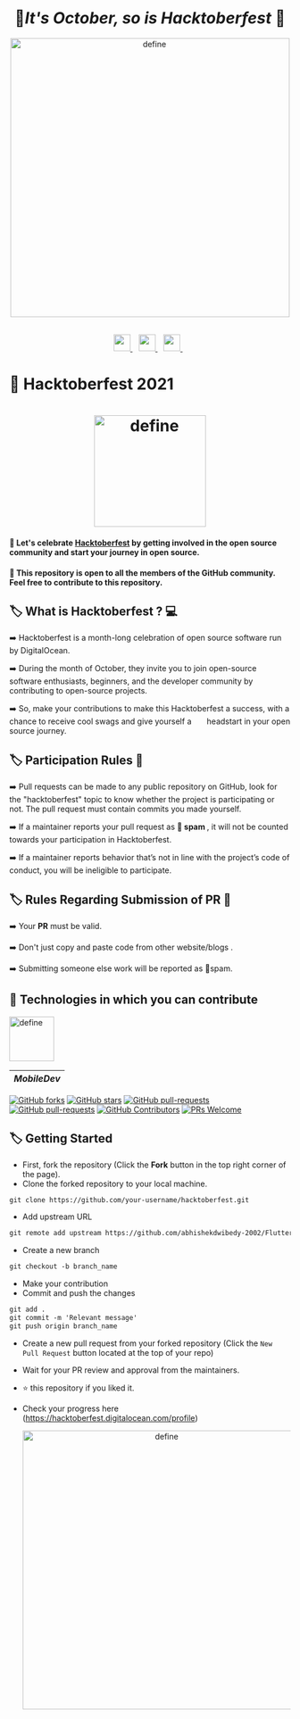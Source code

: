 
<h1 align="center">	&#127875;<b><i>It's October, so is Hacktoberfest</i></b>	&#127875; </h1>

  <p align="center">
  <a><img src="https://qph.fs.quoracdn.net/main-qimg-82b7314fe96c4a2d8f3088207a4afd8d" alt="define" width="500"></a>
  <br>
  <br>
  
<p align="center">    
  <a href="https://www.linkedin.com/in/abhishekdwibedy/">
    <img width="30px" src="https://www.vectorlogo.zone/logos/linkedin/linkedin-icon.svg" />
  </a>&ensp;
  
  <a href="https://www.instagram.com/abhishek_dwibedy/">
    <img width="30px" src="https://www.vectorlogo.zone/logos/instagram/instagram-icon.svg" />
   </a>&ensp;
 
   <a href="mailto:dwibedyabhishek1@gmail.com">
    <img width="30px" src="https://seeklogo.com/images/G/gmail-new-2020-logo-32DBE11BB4-seeklogo.com.png" />
   </a>&ensp;
</p>

# :gift: Hacktoberfest 2021

<h1 align="center">
  <a><img src="https://hacktoberfest.digitalocean.com/_nuxt/img/logo-hacktoberfest-full2.aa1e9d9.svg" alt="define" width="200"></a>
</h1>

#### :dart: Let's celebrate [Hacktoberfest](https://hacktoberfest.digitalocean.com/) by getting involved in the open source community and start your journey in open source.
#### :dart: This repository is open to all the members of the GitHub community. Feel free to contribute to this repository.<br>


<!-- <p align="center">
  <a><img src="https://qph.fs.quoracdn.net/main-qimg-82b7314fe96c4a2d8f3088207a4afd8d" alt="define" width="500"></a>
  <br>
  <br> -->
  
## :label: What is Hacktoberfest ? :computer:

➡️ Hacktoberfest is a month-long celebration of open source software run by DigitalOcean. 

➡️ During the month of October, they invite you to join open-source software enthusiasts, beginners, and the developer community by &nbsp;&nbsp;&nbsp;&nbsp;&nbsp; contributing to open-source projects.

➡️ So, make your contributions to make this Hacktoberfest a success, with a chance to receive cool swags and give yourself a  &nbsp;&nbsp;&nbsp;&nbsp;&nbsp;&nbsp;headstart in your open source journey.


## :label: Participation Rules 📝

➡️ Pull requests can be made to any public repository on GitHub, look for the "hacktoberfest" topic to know whether the project is participating or not. The pull request must contain commits you made yourself. 

➡️ If a maintainer reports your pull request as 🔴<b> spam </b>, it will not be counted towards your participation in Hacktoberfest.

➡️ If a maintainer reports behavior that’s not in line with the project’s code of conduct, you will be ineligible to participate.


##  :label:  Rules Regarding Submission of PR :bookmark:

➡️ Your <b>PR</b> must be valid.

➡️ Don't just copy and paste code from other website/blogs .

➡️ Submitting someone else work will be reported as 🔴spam.


## :popcorn: Technologies in which you can contribute

  <p>
  <a><img src="https://emojipedia-us.s3.dualstack.us-west-1.amazonaws.com/thumbs/160/openmoji/292/man-technologist-medium-light-skin-tone_1f468-1f3fc-200d-1f4bb.png" alt="define" width="80"></a>


| *MobileDev* |
| --- |  
  
[![GitHub forks](https://img.shields.io/github/forks/abhishekdwibedy-2002/Flutter-Workspace?style=social)](https://github.com/abhishekdwibedy-2002/Flutter-Workspace/network/members)
[![GitHub stars](https://img.shields.io/github/stars/abhishekdwibedy-2002/Flutter-Workspace?style=social)](https://github.com/abhishekdwibedy-2002/Flutter-Workspace/stargazers)
[![GitHub pull-requests](https://img.shields.io/github/issues-pr/abhishekdwibedy-2002/Flutter-Workspace.svg)](https://github.com/abhishekdwibedy-2002/Flutter-Workspace/pulls/)
[![GitHub pull-requests](https://img.shields.io/github/issues-pr-closed/abhishekdwibedy-2002/Flutter-Workspace.svg)](https://github.com/abhishekdwibedy-2002/Flutter-Workspace/pulls?q=is%3Apr+is%3Aclosed)
[![GitHub Contributors](https://img.shields.io/github/contributors/abhishekdwibedy-2002/Flutter-Workspace.svg)](https://github.com/abhishekdwibedy-2002/Flutter-Workspace/graphs/contributors)
[![PRs Welcome](https://img.shields.io/badge/PRs-welcome-brightgreen.svg?style=flat-square)](https://github.com/abhishekdwibedy-2002/Flutter-Workspace/Contribution.md)

  
  
## :label: Getting Started

* First, fork the repository (Click the <b><b>Fork</b></b> button in the top right corner of the page).
* Clone the forked repository to your local machine.

```markdown
git clone https://github.com/your-username/hacktoberfest.git
```

* Add upstream URL 
```markdown
git remote add upstream https://github.com/abhishekdwibedy-2002/Flutter-Workspace.git
```

* Create a new branch

```markdown
git checkout -b branch_name
```

* Make your contribution
* Commit and push the changes

```markdown
git add .
git commit -m 'Relevant message'
git push origin branch_name
```

* Create a new pull request from your forked repository (Click the `New Pull Request` button located at the top of your repo)
* Wait for your PR review and approval from the maintainers.
* :star: this repository if you liked it.
* Check your progress here (https://hacktoberfest.digitalocean.com/profile)
  
  <p align="center">
  <a><img src="https://i.pinimg.com/originals/9c/fb/09/9cfb09f0c029e1f8c938208a7e278d76.gif" alt="define" width="500"></a>
  <br>
  <br>
  



